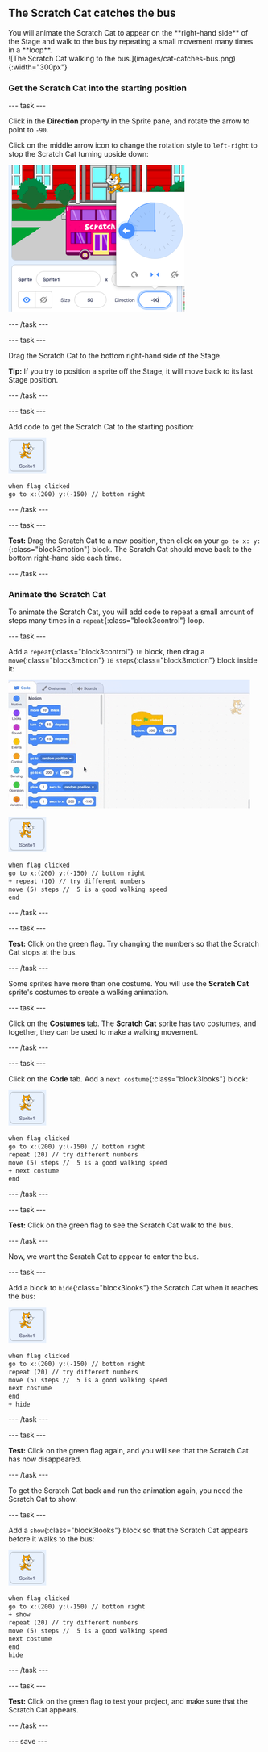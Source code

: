 ## The Scratch Cat catches the bus

<div style="display: flex; flex-wrap: wrap">
<div style="flex-basis: 200px; flex-grow: 1; margin-right: 15px;">
You will animate the Scratch Cat to appear on the **right-hand side** of the Stage and walk to the bus by repeating a small movement many times in a **loop**. 
</div>
<div>
![The Scratch Cat walking to the bus.](images/cat-catches-bus.png){:width="300px"}
</div>
</div>

### Get the Scratch Cat into the starting position

--- task ---

Click in the **Direction** property in the Sprite pane, and rotate the arrow to point to `-90`. 

Click on the middle arrow icon to change the rotation style to `left-right` to stop the Scratch Cat turning upside down:

![](images/sprite-pane-direction.png)

--- /task ---


--- task ---

Drag the Scratch Cat to the bottom right-hand side of the Stage.

**Tip:** If you try to position a sprite off the Stage, it will move back to its last Stage position. 

--- /task ---

--- task ---

Add code to get the Scratch Cat to the starting position:

![The Scratch Cat sprite.](images/scratch-cat-sprite.png)

```blocks3
when flag clicked
go to x:(200) y:(-150) // bottom right
```

--- /task ---

--- task ---

**Test:** Drag the Scratch Cat to a new position, then click on your `go to x: y:`{:class="block3motion"} block. The Scratch Cat should move back to the bottom right-hand side each time.

--- /task ---

### Animate the Scratch Cat

To animate the Scratch Cat, you will add code to repeat a small amount of steps many times in a `repeat`{:class="block3control"} loop. 

--- task ---

Add a `repeat`{:class="block3control"} `10` block, then drag a `move`{:class="block3motion"} `10` `steps`{:class="block3motion"} block inside it: 

![Inserting the block into the loop.](images/block-into-loop.gif)

![The Scratch Cat sprite.](images/scratch-cat-sprite.png)

```blocks3
when flag clicked
go to x:(200) y:(-150) // bottom right
+ repeat (10) // try different numbers
move (5) steps //  5 is a good walking speed
end
```

--- /task ---

--- task ---

**Test:** Click on the green flag. Try changing the numbers so that the Scratch Cat stops at the bus.

--- /task ---

Some sprites have more than one costume. You will use the **Scratch Cat** sprite's costumes to create a walking animation.   

--- task ---

Click on the **Costumes** tab. The **Scratch Cat** sprite has two costumes, and together, they can be used to make a walking movement. 

--- /task ---

--- task ---

Click on the **Code** tab. Add a `next costume`{:class="block3looks"} block:

![The Scratch Cat sprite.](images/scratch-cat-sprite.png)

```blocks3
when flag clicked
go to x:(200) y:(-150) // bottom right
repeat (20) // try different numbers
move (5) steps //  5 is a good walking speed
+ next costume 
end
```
--- /task ---

--- task ---

**Test:** Click on the green flag to see the Scratch Cat walk to the bus. 

--- /task ---

Now, we want the Scratch Cat to appear to enter the bus. 

--- task ---

Add a block to `hide`{:class="block3looks"} the Scratch Cat when it reaches the bus:

![The Scratch Cat sprite.](images/scratch-cat-sprite.png)

```blocks3
when flag clicked
go to x:(200) y:(-150) // bottom right
repeat (20) // try different numbers
move (5) steps //  5 is a good walking speed
next costume 
end
+ hide
```

--- /task ---

--- task ---

**Test:** Click on the green flag again, and you will see that the Scratch Cat has now disappeared.

--- /task ---

To get the Scratch Cat back and run the animation again, you need the Scratch Cat to show.

--- task ---

Add a `show`{:class="block3looks"} block so that the Scratch Cat appears before it walks to the bus:

![The Scratch Cat sprite.](images/scratch-cat-sprite.png)

```blocks3
when flag clicked
go to x:(200) y:(-150) // bottom right
+ show
repeat (20) // try different numbers
move (5) steps //  5 is a good walking speed
next costume 
end
hide
```

--- /task ---

--- task ---

**Test:** Click on the green flag to test your project, and make sure that the Scratch Cat appears. 

--- /task ---

--- save ---

